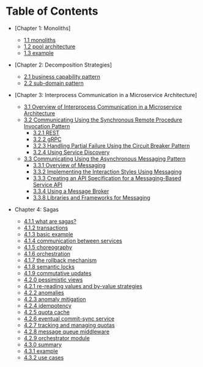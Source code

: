# Table of Contents

- [Chapter 1: Monoliths]

  - [1.1 monoliths](https://github.com/xtraVanilla/ivyleaguecompsci/blob/main/CSCI_E97/1.1.md)
  - [1.2 pool architecture](https://github.com/xtraVanilla/ivyleaguecompsci/blob/main/CSCI_E97/1.2.md)
  - [1.3 example](https://github.com/xtraVanilla/ivyleaguecompsci/blob/main/CSCI_E97/1.3.md)

- [Chapter 2: Decomposition Strategies]

  - [2.1 business capability pattern](https://github.com/xtraVanilla/ivyleaguecompsci/blob/main/CSCI_E97/2.1.md)
  - [2.2 sub-domain pattern](https://github.com/xtraVanilla/ivyleaguecompsci/blob/main/CSCI_E97/2.2.md)

- [Chapter 3: Interprocess Communication in a Microservice Architecture]

  - [3.1 Overview of Interprocess Communication in a Microservice Architecture](#31-overview-of-interprocess-communication-in-a-microservice-architecture)
  - [3.2 Communicating Using the Synchronous Remote Procedure Invocation Pattern](#32-communicating-using-the-synchronous-remote-procedure-invocation-pattern)
    - [3.2.1 REST](#321-using-rest)
    - [3.2.2 gRPC](#322-using-grpc)
    - [3.2.3 Handling Partial Failure Using the Circuit Breaker Pattern](#323-handling-partial-failure-using-the-circuit-breaker-pattern)
    - [3.2.4 Using Service Discovery](#324-using-service-discovery)
  - [3.3 Communicating Using the Asynchronous Messaging Pattern](#33-communicating-using-the-asynchronous-messaging-pattern)
    - [3.3.1 Overview of Messaging](#331-overview-of-messaging)
    - [3.3.2 Implementing the Interaction Styles Using Messaging](#332-implementing-the-interaction-styles-using-messaging)
    - [3.3.3 Creating an API Specification for a Messaging-Based Service API](#333-creating-an-api-specification-for-a-messaging-based-service-api)
    - [3.3.4 Using a Message Broker](#334-using-a-message-broker)
    - [3.3.8 Libraries and Frameworks for Messaging](#338-libraries-and-frameworks-for-messaging)

- Chapter 4: Sagas

  - [4.1.1 what are sagas?](https://github.com/xtraVanilla/ivyleaguecompsci/blob/main/CSCI_E97/4.1.1.md)
  - [4.1.2 transactions](https://github.com/xtraVanilla/ivyleaguecompsci/blob/main/CSCI_E97/4.1.2.md)
  - [4.1.3 basic example](https://github.com/xtraVanilla/ivyleaguecompsci/blob/main/CSCI_E97/4.1.3.md)
  - [4.1.4 communication between services](https://github.com/xtraVanilla/ivyleaguecompsci/blob/main/CSCI_E97/4.1.4.md)
  - [4.1.5 choreography](https://github.com/xtraVanilla/ivyleaguecompsci/blob/main/CSCI_E97/4.1.5.md)
  - [4.1.6 orchestration](https://github.com/xtraVanilla/ivyleaguecompsci/blob/main/CSCI_E97/4.1.6.md)
  - [4.1.7 the rollback mechanism](https://github.com/xtraVanilla/ivyleaguecompsci/blob/main/CSCI_E97/4.1.7.md)
  - [4.1.8 semantic locks](https://github.com/xtraVanilla/ivyleaguecompsci/blob/main/CSCI_E97/4.1.8.md)
  - [4.1.9 commutative updates](https://github.com/xtraVanilla/ivyleaguecompsci/blob/main/CSCI_E97/4.1.9.md)
  - [4.2.0 pessimistic views](https://github.com/xtraVanilla/ivyleaguecompsci/blob/main/CSCI_E97/4.2.0.md)
  - [4.2.1 re-reading values and by-value strategies](https://github.com/xtraVanilla/ivyleaguecompsci/blob/main/CSCI_E97/4.2.1.md)
  - [4.2.2 anomalies](https://github.com/xtraVanilla/ivyleaguecompsci/blob/main/CSCI_E97/4.2.2.md)
  - [4.2.3 anomaly mitigation](https://github.com/xtraVanilla/ivyleaguecompsci/blob/main/CSCI_E97/4.2.3.md)
  - [4.2.4 idempotency](https://github.com/xtraVanilla/ivyleaguecompsci/blob/main/CSCI_E97/4.2.4.md)
  - [4.2.5 quota cache](https://github.com/xtraVanilla/ivyleaguecompsci/blob/main/CSCI_E97/4.2.5.md)
  - [4.2.6 eventual commit-sync service](https://github.com/xtraVanilla/ivyleaguecompsci/blob/main/CSCI_E97/4.2.6.md)
  - [4.2.7 tracking and managing quotas](https://github.com/xtraVanilla/ivyleaguecompsci/blob/main/CSCI_E97/4.2.7.md)
  - [4.2.8 message queue middleware](https://github.com/xtraVanilla/ivyleaguecompsci/blob/main/CSCI_E97/4.2.8.md)
  - [4.2.9 orchestrator module](https://github.com/xtraVanilla/ivyleaguecompsci/blob/main/CSCI_E97/4.2.9.md)
  - [4.3.0 summary](https://github.com/xtraVanilla/ivyleaguecompsci/blob/main/CSCI_E97/4.3.0.md)
  - [4.3.1 example](https://github.com/xtraVanilla/ivyleaguecompsci/blob/main/CSCI_E97/4.3.1.md)
  - [4.3.2 use cases](https://github.com/xtraVanilla/ivyleaguecompsci/blob/main/CSCI_E97/4.3.2.md)
